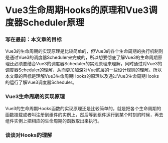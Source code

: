 # Vue3生命周期Hooks的原理和Vue3调度器Scheduler原理 
### 写在最前：本文章的目标
Vue3的生命周期的实现原理是比较简单的，但Vue3的各个生命周期的执行机制则是通过Vue3的调度器Scheduler来完成的，所以想要彻底了解Vue3的生命周期原理还必须要结合Vue3的调度器Scheduler的实现原理来理解，同时通过对Vue3的调度器Scheduler的理解，从而更加加深对Vue底层的一些设计规则的理解。所以本文章的目标是理解Vue3生命周期Hooks的原理以及通过Vue3生命周期Hooks的运行了解Vue3调度器Scheduler。

### Vue3生命周期的实现原理
Vue3的生命周期Hooks函数的实现原理还是比较简单的，就是把各个生命周期的函数挂载或者叫注册到组件的实例上，然后等到组件运行到某个时刻的时候，再去组件实例上把相应的生命周期的函数取出来执行。


### 谈谈对Hooks的理解

